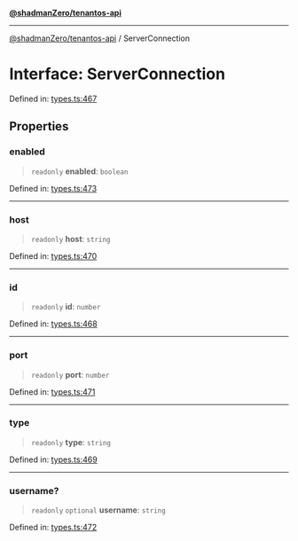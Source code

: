 [**@shadmanZero/tenantos-api**](../README.md)

***

[@shadmanZero/tenantos-api](../globals.md) / ServerConnection

# Interface: ServerConnection

Defined in: [types.ts:467](https://github.com/shadmanZero/tenantos-api/blob/1519ecac4035082956b06ca1cf266b8ad4cc7904/src/types.ts#L467)

## Properties

### enabled

> `readonly` **enabled**: `boolean`

Defined in: [types.ts:473](https://github.com/shadmanZero/tenantos-api/blob/1519ecac4035082956b06ca1cf266b8ad4cc7904/src/types.ts#L473)

***

### host

> `readonly` **host**: `string`

Defined in: [types.ts:470](https://github.com/shadmanZero/tenantos-api/blob/1519ecac4035082956b06ca1cf266b8ad4cc7904/src/types.ts#L470)

***

### id

> `readonly` **id**: `number`

Defined in: [types.ts:468](https://github.com/shadmanZero/tenantos-api/blob/1519ecac4035082956b06ca1cf266b8ad4cc7904/src/types.ts#L468)

***

### port

> `readonly` **port**: `number`

Defined in: [types.ts:471](https://github.com/shadmanZero/tenantos-api/blob/1519ecac4035082956b06ca1cf266b8ad4cc7904/src/types.ts#L471)

***

### type

> `readonly` **type**: `string`

Defined in: [types.ts:469](https://github.com/shadmanZero/tenantos-api/blob/1519ecac4035082956b06ca1cf266b8ad4cc7904/src/types.ts#L469)

***

### username?

> `readonly` `optional` **username**: `string`

Defined in: [types.ts:472](https://github.com/shadmanZero/tenantos-api/blob/1519ecac4035082956b06ca1cf266b8ad4cc7904/src/types.ts#L472)
